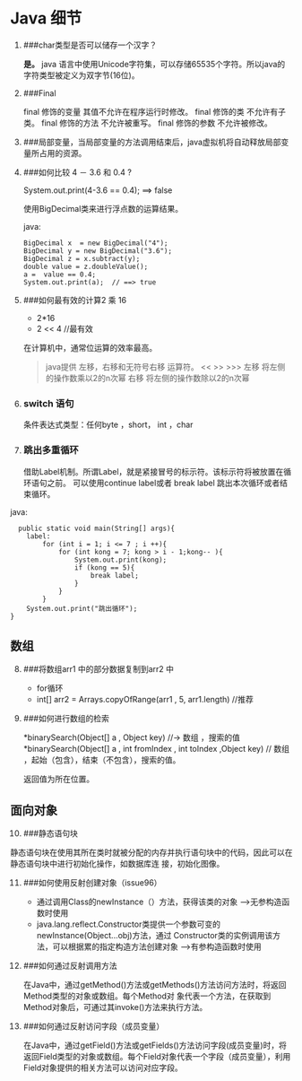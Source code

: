 # Java 细节

1. ###char类型是否可以储存一个汉字？

    **是。**
    java 语言中使用Unicode字符集，可以存储65535个字符。所以java的字符类型被定义为双字节(16位)。
    
2. ###Final 

    final 修饰的变量 其值不允许在程序运行时修改。
    final 修饰的类 不允许有子类。
    final 修饰的方法 不允许被重写。
    final 修饰的参数 不允许被修改。
    
3. ###局部变量，当局部变量的方法调用结束后，java虚拟机将自动释放局部变量所占用的资源。
4. ###如何比较 4 － 3.6 和 0.4 ?

    System.out.print(4-3.6 == 0.4); ==> false
    
    使用BigDecimal类来进行浮点数的运算结果。
    
   java:
   
       BigDecimal x  = new BigDecimal("4");
       BigDecimal y = new BigDecimal("3.6");
       BigDecimal z = x.subtract(y);
       double value = z.doubleValue();
       a =  value == 0.4; 
       System.out.print(a);  // ==> true
   
 5. ###如何最有效的计算2 乘 16
 
     * 2*16
     * 2 << 4 //最有效
     
     在计算机中，通常位运算的效率最高。
    > java提供 左移，右移和无符号右移 运算符。 << >> >>>
    > 左移 将左侧的操作数乘以2的n次幂
    > 右移 将左侧的操作数除以2的n次幂
    
6. ### switch 语句

    条件表达式类型：任何byte ，short， int ，char
    
7. ### 跳出多重循环

    借助Label机制。所谓Label，就是紧接冒号的标示符。该标示符将被放置在循环语句之前。
    可以使用continue label或者 break label 跳出本次循环或者结束循环。
    
  java:
  
      public static void main(String[] args){
        label:
            for (int i = 1; i <= 7 ; i ++){
                for (int kong = 7; kong > i - 1;kong-- ){
                    System.out.print(kong);
                    if (kong == 5){
                        break label;
                    }
                }
            }
        System.out.print("跳出循环");
    }  
 
## 数组   
 
8. ###将数组arr1 中的部分数据复制到arr2 中

    * for循环
    * int[] arr2 = Arrays.copyOfRange(arr1 , 5, arr1.length) //推荐
    
9. ###如何进行数组的检索

    *binarySearch(Object[] a , Object key) //-> 数组 ，搜索的值
    *binarySearch(Object[] a , int fromIndex , int toIndex ,Object key)
    // 数组 ，起始（包含），结束（不包含），搜索的值。
    
    返回值为所在位置。

## 面向对象

10. ###静态语句块

   静态语句块在使用其所在类时就被分配的内存并执行语句块中的代码，因此可以在静态语句块中进行初始化操作，如数据库连
   接，初始化图像。
   
11. ###如何使用反射创建对象（issue96）

    * 通过调用Class的newInstance（）方法，获得该类的对象 -->无参构造函数时使用
    * java.lang.reflect.Constructor类提供一个参数可变的newInstance(Object...obj)方法，通过
        Constructor类的实例调用该方法，可以根据累的指定构造方法创建对象 -->有参构造函数时使用

12. ###如何通过反射调用方法

    在Java中，通过getMethod()方法或getMethods()方法访问方法时，将返回Method类型的对象或数组。每个Method对
    象代表一个方法，在获取到Method对象后，可通过其invoke()方法来执行方法。
    
13. ###如何通过反射访问字段（成员变量）

    在Java中，通过getField()方法或getFields()方法访问字段(成员变量)时，将返回Field类型的对象或数组。每个Field对象代表一个字段（成员变量），利用Field对象提供的相关方法可以访问对应字段。

 




 